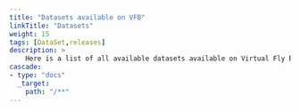 ```yaml
---
title: "Datasets available on VFB"
linkTitle: "Datasets"
weight: 15
tags: [DataSet,releases]
description: >
    Here is a list of all available datasets available on Virtual Fly Brain (VFB).
cascade:
- type: "docs"
  _target:
    path: "/**"
---
```


